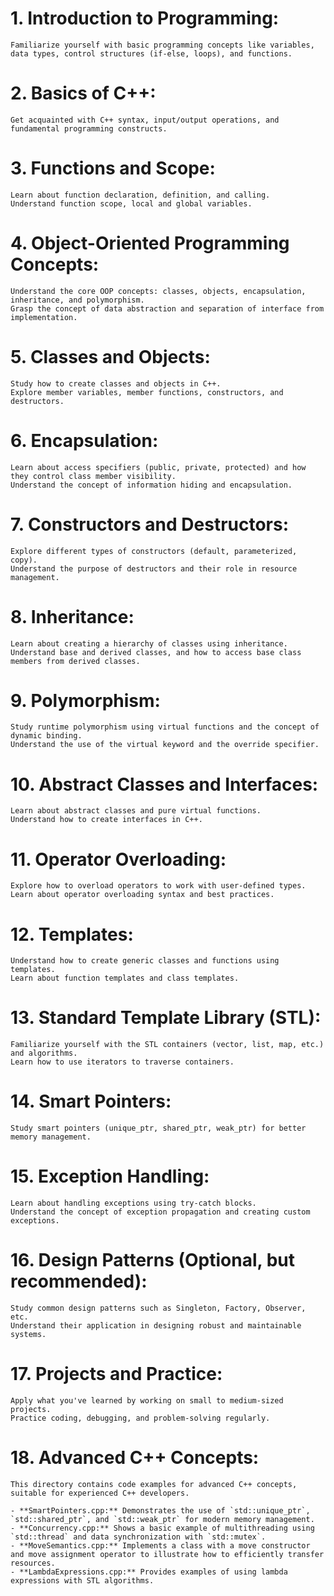 # 1. Introduction to Programming:

    Familiarize yourself with basic programming concepts like variables, data types, control structures (if-else, loops), and functions.

# 2. Basics of C++:

    Get acquainted with C++ syntax, input/output operations, and fundamental programming constructs.

# 3. Functions and Scope:

    Learn about function declaration, definition, and calling.
    Understand function scope, local and global variables.

# 4. Object-Oriented Programming Concepts:

    Understand the core OOP concepts: classes, objects, encapsulation, inheritance, and polymorphism.
    Grasp the concept of data abstraction and separation of interface from implementation.

# 5. Classes and Objects:

    Study how to create classes and objects in C++.
    Explore member variables, member functions, constructors, and destructors.

# 6. Encapsulation:

    Learn about access specifiers (public, private, protected) and how they control class member visibility.
    Understand the concept of information hiding and encapsulation.

# 7. Constructors and Destructors:

    Explore different types of constructors (default, parameterized, copy).
    Understand the purpose of destructors and their role in resource management.

# 8. Inheritance:

    Learn about creating a hierarchy of classes using inheritance.
    Understand base and derived classes, and how to access base class members from derived classes.

# 9. Polymorphism:

    Study runtime polymorphism using virtual functions and the concept of dynamic binding.
    Understand the use of the virtual keyword and the override specifier.

# 10. Abstract Classes and Interfaces:

    Learn about abstract classes and pure virtual functions.
    Understand how to create interfaces in C++.

# 11. Operator Overloading:

    Explore how to overload operators to work with user-defined types.
    Learn about operator overloading syntax and best practices.

# 12. Templates:

    Understand how to create generic classes and functions using templates.
    Learn about function templates and class templates.

# 13. Standard Template Library (STL):

    Familiarize yourself with the STL containers (vector, list, map, etc.) and algorithms.
    Learn how to use iterators to traverse containers.

# 14. Smart Pointers:

    Study smart pointers (unique_ptr, shared_ptr, weak_ptr) for better memory management.

# 15. Exception Handling:

    Learn about handling exceptions using try-catch blocks.
    Understand the concept of exception propagation and creating custom exceptions.

# 16. Design Patterns (Optional, but recommended):

    Study common design patterns such as Singleton, Factory, Observer, etc.
    Understand their application in designing robust and maintainable systems.

# 17. Projects and Practice:

    Apply what you've learned by working on small to medium-sized projects.
    Practice coding, debugging, and problem-solving regularly.

# 18. Advanced C++ Concepts:

    This directory contains code examples for advanced C++ concepts, suitable for experienced C++ developers.

    - **SmartPointers.cpp:** Demonstrates the use of `std::unique_ptr`, `std::shared_ptr`, and `std::weak_ptr` for modern memory management.
    - **Concurrency.cpp:** Shows a basic example of multithreading using `std::thread` and data synchronization with `std::mutex`.
    - **MoveSemantics.cpp:** Implements a class with a move constructor and move assignment operator to illustrate how to efficiently transfer resources.
    - **LambdaExpressions.cpp:** Provides examples of using lambda expressions with STL algorithms.